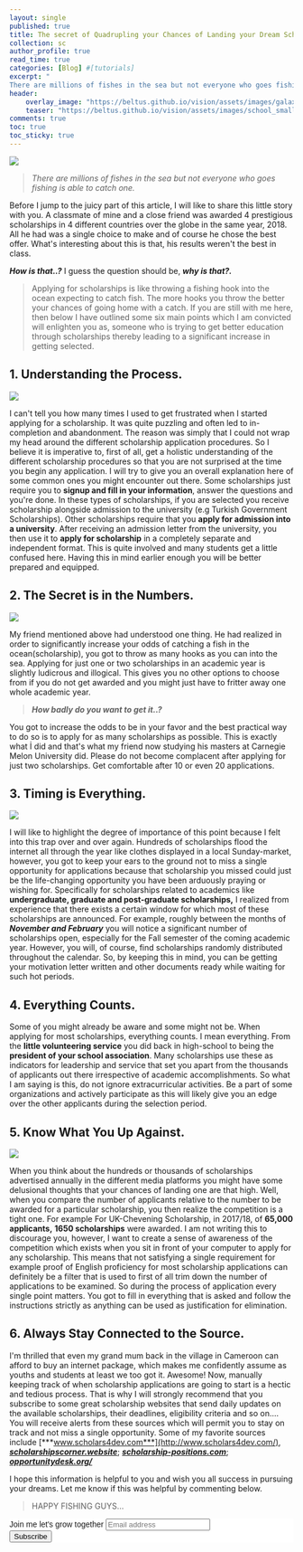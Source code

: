 ```yaml
---
layout: single
published: true
title: The secret of Quadrupling your Chances of Landing your Dream Scholarship.
collection: sc
author_profile: true
read_time: true
categories: [Blog] #[tutorials]
excerpt: "
There are millions of fishes in the sea but not everyone who goes fishing is able to catch one."
header:
    overlay_image: "https://beltus.github.io/vision/assets/images/galaxy.png"
    teaser: "https://beltus.github.io/vision/assets/images/school_small.jpg"
comments: true
toc: true
toc_sticky: true
---
```


![](https://beltus.github.io/vision/assets/images/school.jpg)

> *There are millions of fishes in the sea but not everyone who goes fishing is able to catch one.*

Before I jump to the juicy part of this article, I will like to share this little story with you. A classmate of mine and a close friend was awarded 4 prestigious scholarships in 4 different countries over the globe in the same year, 2018. All he had was a single choice to make and of course he chose the best offer. What's interesting about this is that, his results weren't the best in class.

***How is that..?*** I guess the question should be, ***why is that?.***
> Applying for scholarships is like throwing a fishing hook into the ocean expecting to catch fish. The more hooks you throw the better your chances of going home with a catch.
If you are still with me here, then below I have outlined some six main points which I am convicted will enlighten you as, someone who is trying to get better education through scholarships thereby leading to a significant increase in getting selected.

## 1. Understanding the Process.

![](https://beltus.github.io/vision/assets/images/s1.jpeg)

I can't tell you how many times I used to get frustrated when I started applying for a scholarship. It was quite puzzling and often led to in-completion and abandonment. The reason was simply that I could not wrap my head around the different scholarship application procedures. So I believe it is imperative to, first of all, get a holistic understanding of the different scholarship procedures so that you are not surprised at the time you begin any application. I will try to give you an overall explanation here of some common ones you might encounter out there. Some scholarships just require you to **signup and fill in your information**, answer the questions and you're done. In these types of scholarships, if you are selected you receive scholarship alongside admission to the university (e.g Turkish Government Scholarships). Other scholarships require that you **apply for admission into a university**. After receiving an admission letter from the university, you then use it to **apply for scholarship** in a completely separate and independent format. This is quite involved and many students get a little confused here. Having this in mind earlier enough you will be better prepared and equipped.

## 2. The Secret is in the Numbers.
![](https://beltus.github.io/vision/assets/images/people.jpg)

My friend mentioned above had understood one thing. He had realized in order to significantly increase your odds of catching a fish in the ocean(scholarship), you got to throw as many hooks as you can into the sea. Applying for just one or two scholarships in an academic year is slightly ludicrous and illogical. This gives you no other options to choose from if you do not get awarded and you might just have to fritter away one whole academic year.

>***How badly do you want to get it..?***

You got to increase the odds to be in your favor and the best practical way to do so is to apply for as many scholarships as possible. This is exactly what İ did and that's what my friend now studying his masters at Carnegie Melon University did.
Please do not become complacent after applying for just two scholarships. Get comfortable after 10 or even 20 applications.

## 3. Timing is Everything.

![](https://beltus.github.io/vision/assets/images/s2.jpeg)

I will like to highlight the degree of importance of this point because I felt into this trap over and over again. Hundreds of scholarships flood the internet all through the year like clothes displayed in a local Sunday-market, however, you got to keep your ears to the ground not to miss a single opportunity for applications because that scholarship you missed could just be the life-changing opportunity you have been arduously praying or wishing for. Specifically for scholarships related to academics like **undergraduate, graduate and post-graduate scholarships,** I realized from experience that there exists a certain window for which most of these scholarships are announced. For example, roughly between the months of ***November and February*** you will notice a significant number of scholarships open, especially for the Fall semester of the coming academic year. However, you will, of course, find scholarships randomly distributed throughout the calendar. So, by keeping this in mind, you can be getting your motivation letter written and other documents ready while waiting for such hot periods.

## 4. Everything Counts.

Some of you might already be aware and some might not be. When applying for most scholarships, everything counts. I mean everything. From the **little volunteering service** you did back in high-school to being the **president of your school association**. Many scholarships use these as indicators for leadership and service that set you apart from the thousands of applicants out there irrespective of academic accomplishments. So what I am saying is this, do not ignore extracurricular activities. Be a part of some organizations and actively participate as this will likely give you an edge over the other applicants during the selection period.

## 5. Know What You Up Against.

![](https://beltus.github.io/vision/assets/images/s3.jpeg)

When you think about the hundreds or thousands of scholarships advertised annually in the different media platforms you might have some delusional thoughts that your chances of landing one are that high. Well, when you compare the number of applicants relative to the number to be awarded for a particular scholarship, you then realize the competition is a tight one. For example For UK-Chevening Scholarship, in 2017/18, of **65,000 applicants,** **1650 scholarships** were awarded. I am not writing this to discourage you, however, I want to create a sense of awareness of the competition which exists when you sit in front of your computer to apply for any scholarship. This means that not satisfying a single requirement for example proof of English proficiency for most scholarship applications can definitely be a filter that is used to first of all trim down the number of applications to be examined. So during the process of application every single point matters. You got to fill in everything that is asked and follow the instructions strictly as anything can be used as justification for elimination.

## 6. Always Stay Connected to the Source.

I'm thrilled that even my grand mum back in the village in Cameroon can afford to buy an internet package, which makes me confidently assume as youths and students at least we too got it. Awesome! Now, manually keeping track of when scholarship applications are going to start is a hectic and tedious process. That is why I will strongly recommend that you subscribe to some great scholarship websites that send daily updates on the available scholarships, their deadlines, eligibility criteria and so on…. You will receive alerts from these sources which will permit you to stay on track and not miss a single opportunity. Some of my favorite sources include [***www.scholars4dev.com***](http://www.scholars4dev.com/), [***scholarshipscorner.website***](https://scholarshipscorner.website/); [***scholarship-positions.com***](https://scholarship-positions.com/); [***opportunitydesk.org/***](https://opportunitydesk.org/)

I hope this information is helpful to you and wish you all success in pursuing your dreams. Let me know if this was helpful by commenting below.

> HAPPY FISHING GUYS…

<!-- Begin Mailchimp Signup Form -->
<link href="//cdn-images.mailchimp.com/embedcode/horizontal-slim-10_7.css" rel="stylesheet" type="text/css">
<style type="text/css">
	#mc_embed_signup{background:#fff; clear:left; font:14px Helvetica,Arial,sans-serif; width:100%;}
	/* Add your own Mailchimp form style overrides in your site stylesheet or in this style block.
	   We recommend moving this block and the preceding CSS link to the HEAD of your HTML file. */
</style>
<div id="mc_embed_signup">
<form action="https://github.us4.list-manage.com/subscribe/post?u=ca4847e09fa3eca66eff34e12&amp;id=cf9e9cda45" method="post" id="mc-embedded-subscribe-form" name="mc-embedded-subscribe-form" class="validate" target="_blank" novalidate>
    <div id="mc_embed_signup_scroll">
	<label for="mce-EMAIL">Join me let's grow together</label>
	<input type="email" value="" name="EMAIL" class="email" id="mce-EMAIL" placeholder="Email address" required>
    <!-- real people should not fill this in and expect good things - do not remove this or risk form bot signups-->
    <div style="position: absolute; left: -5000px;" aria-hidden="true"><input type="text" name="b_ca4847e09fa3eca66eff34e12_cf9e9cda45" tabindex="-1" value=""></div>
    <div class="clear"><input type="submit" value="Subscribe" name="subscribe" id="mc-embedded-subscribe" class="button"></div>
    </div>
</form>
</div>

<!--End mc_embed_signup-->
<div class="fb-comments" data-href="https://beltus.github.io/vision/blog/quadruple-chances/" data-width="550" data-numposts="10"></div>
